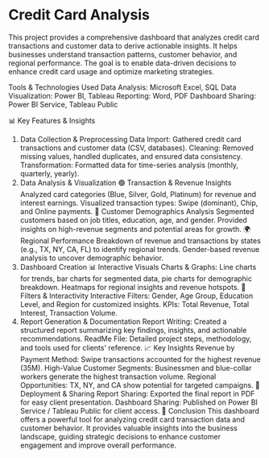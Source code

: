 # Credit Card Analysis
This project provides a comprehensive dashboard that analyzes credit card transactions and customer data to derive actionable insights. It helps businesses understand transaction patterns, customer behavior, and regional performance. The goal is to enable data-driven decisions to enhance credit card usage and optimize marketing strategies.

Tools & Technologies Used
Data Analysis: Microsoft Excel, SQL
Data Visualization: Power BI, Tableau
Reporting: Word, PDF
Dashboard Sharing: Power BI Service, Tableau Public

📊 Key Features & Insights
1. Data Collection & Preprocessing
Data Import: Gathered credit card transactions and customer data (CSV, databases).
Cleaning: Removed missing values, handled duplicates, and ensured data consistency.
Transformation: Formatted data for time-series analysis (monthly, quarterly, yearly).
2. Data Analysis & Visualization
🟢 Transaction & Revenue Insights
Analyzed card categories (Blue, Silver, Gold, Platinum) for revenue and interest earnings.
Visualized transaction types: Swipe (dominant), Chip, and Online payments.
🔵 Customer Demographics Analysis
Segmented customers based on job titles, education, age, and gender.
Provided insights on high-revenue segments and potential areas for growth.
🌍 Regional Performance
Breakdown of revenue and transactions by states (e.g., TX, NY, CA, FL) to identify regional trends.
Gender-based revenue analysis to uncover demographic behavior.
3. Dashboard Creation
📊 Interactive Visuals
Charts & Graphs: Line charts for trends, bar charts for segmented data, pie charts for demographic breakdown.
Heatmaps for regional insights and revenue hotspots.
🔧 Filters & Interactivity
Interactive Filters: Gender, Age Group, Education Level, and Region for customized insights.
KPIs: Total Revenue, Total Interest, Transaction Volume.
4. Report Generation & Documentation
Report Writing: Created a structured report summarizing key findings, insights, and actionable recommendations.
ReadMe File: Detailed project steps, methodology, and tools used for clients' reference.
📈 Key Insights
Revenue by Payment Method: Swipe transactions accounted for the highest revenue (35M).
High-Value Customer Segments: Businessmen and blue-collar workers generate the highest transaction volume.
Regional Opportunities: TX, NY, and CA show potential for targeted campaigns.
🔄 Deployment & Sharing
Report Sharing: Exported the final report in PDF for easy client presentation.
Dashboard Sharing: Published on Power BI Service / Tableau Public for client access.
📝 Conclusion
This dashboard offers a powerful tool for analyzing credit card transaction data and customer behavior. It provides valuable insights into the business landscape, guiding strategic decisions to enhance customer engagement and improve overall performance.
